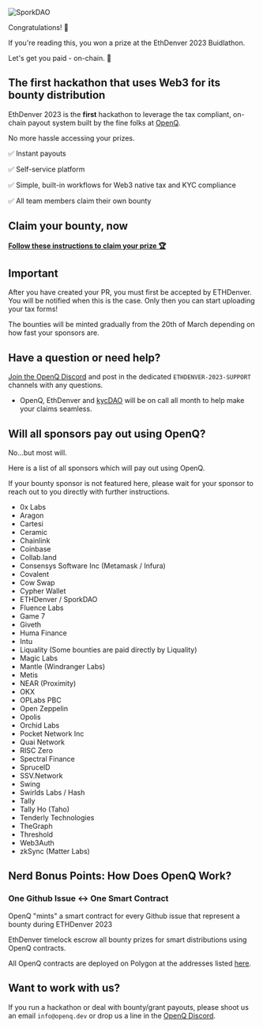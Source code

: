 ![SporkDAO](https://uploads-ssl.webflow.com/636c2fd57def6f9c4bf33a90/638e491bdca18a766798d5c6_ETH_main_ethdenver2023%2Bcopy%201-p-1600.png)

Congratulations! 🎉

If you're reading this, you won a prize at the EthDenver 2023 Buidlathon.

Let's get you paid - on-chain. 💸

## The first hackathon that uses Web3 for its bounty distribution
EthDenver 2023 is the **first** hackathon to leverage the tax compliant, on-chain payout system built by the fine folks at [OpenQ](https://openq.dev).

No more hassle accessing your prizes.

✅ Instant payouts

✅ Self-service platform

✅ Simple, built-in workflows for Web3 native tax and KYC compliance

✅ All team members claim their own bounty

## Claim your bounty, now

**[Follow these instructions to claim your prize 🏆](https://docs.openq.dev/hackathon-winner/project-submission)**

## Important

After you have created your PR, you must first be accepted by ETHDenver. You will be notified when this is the case. Only then you can start uploading your tax forms!

The bounties will be minted gradually from the 20th of March depending on how fast your sponsors are.

## Have a question or need help?

[Join the OpenQ Discord](https://discord.com/invite/puQVqEvVXn) and post in the dedicated `ETHDENVER-2023-SUPPORT` channels with any questions.

- OpenQ, EthDenver and [kycDAO](https://kycdao.xyz/) will be on call all month to help make your claims seamless.

## Will all sponsors pay out using OpenQ?

No...but most will.

Here is a list of all sponsors which will pay out using OpenQ.

If your bounty sponsor is not featured here, please wait for your sponsor to reach out to you directly with further instructions.

- 0x Labs
- Aragon
- Cartesi
- Ceramic
- Chainlink
- Coinbase
- Collab.land
- Consensys Software Inc (Metamask / Infura)
- Covalent
- Cow Swap
- Cypher Wallet
- ETHDenver / SporkDAO
- Fluence Labs
- Game 7
- Giveth
- Huma Finance
- Intu
- Liquality (Some bounties are paid directly by Liquality)
- Magic Labs
- Mantle (Windranger Labs)
- Metis
- NEAR (Proximity)
- OKX
- OPLabs PBC
- Open Zeppelin
- Opolis
- Orchid Labs
- Pocket Network Inc
- Quai Network
- RISC Zero
- Spectral Finance
- SpruceID
- SSV.Network
- Swing
- Swirlds Labs / Hash
- Tally
- Tally Ho (Taho)
- Tenderly Technologies
- TheGraph
- Threshold
- Web3Auth
- zkSync (Matter Labs)

## Nerd Bonus Points: How Does OpenQ Work?

### One Github Issue <-> One Smart Contract

OpenQ "mints" a smart contract for every  Github issue that represent a bounty during ETHDenver 2023

EthDenver timelock escrow all bounty prizes for smart distributions using OpenQ contracts.

All OpenQ contracts are deployed on Polygon at the addresses listed [here](https://docs.openq.dev/reference/contract-addresses).

## Want to work with us?

If you run a hackathon or deal with bounty/grant payouts, please shoot us an email `info@openq.dev` or drop us a line in the [OpenQ Discord](https://discord.com/invite/puQVqEvVXn).
